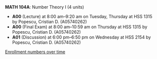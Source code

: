 **MATH 104A**: Number Theory I (4 units)

- **A00** (Lecture) at 8:00 am–9:20 am on Tuesday, Thursday at HSS 1315 by Popescu, Cristian D. (A05740262)
- **A00** (Final Exam) at 8:00 am–10:59 am on Thursday at HSS 1315 by Popescu, Cristian D. (A05740262)
- **A01** (Discussion) at 6:00 pm–6:50 pm on Wednesday at HSS 2154 by Popescu, Cristian D. (A05740262)

[Enrollment numbers over time](./MATH104A.tsv)
